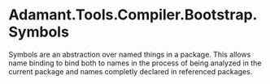 # Adamant.Tools.Compiler.Bootstrap.Symbols

Symbols are an abstraction over named things in a package. This allows name binding to bind both to names in the process of being analyzed in the current package and names completly declared in referenced packages.
